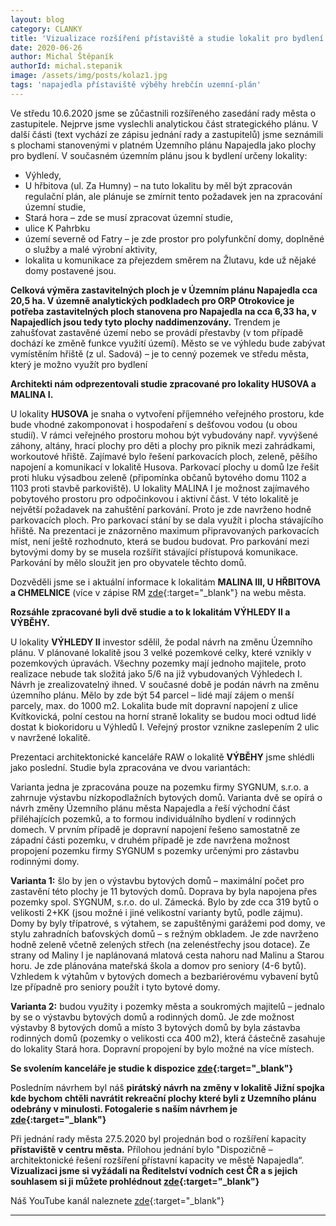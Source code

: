 ```yaml
---
layout: blog
category: CLANKY
title: 'Vizualizace rozšíření přístaviště a studie lokalit pro bydlení v Napajedlích.'
date: 2020-06-26
author: Michal Štěpaník
authorId: michal.stepanik
image: /assets/img/posts/kolaz1.jpg  
tags: 'napajedla přístaviště výběhy hrebčín uzemní-plán'
---
```

Ve středu 10.6.2020 jsme se zůčastnili rozšířeného zasedání rady města o zastupitele. Nejprve jsme vyslechli analytickou část strategického plánu. V další části (text vychází ze zápisu jednání rady a zastupitelů) jsme seznámili s plochami stanovenými v platném Územního plánu Napajedla jako plochy pro bydlení. V současném územním plánu jsou k bydlení určeny lokality:
- Výhledy,
- U hřbitova (ul. Za Humny) – na tuto lokalitu by měl být zpracován regulační plán, ale plánuje se zmírnit tento požadavek jen na zpracování územní studie,
- Stará hora – zde se musí zpracovat územní studie,
- ulice K Pahrbku
- území severně od Fatry – je zde prostor pro polyfunkční domy, doplněné o služby a malé výrobní aktivity,
- lokalita u komunikace za přejezdem směrem na Žlutavu, kde už nějaké domy postavené jsou. 


**Celková výměra zastavitelných ploch je v Územním plánu Napajedla cca 20,5 ha. V územně
analytických podkladech pro ORP Otrokovice je potřeba zastavitelných ploch stanovena
pro Napajedla na cca 6,33 ha, v Napajedlích jsou tedy tyto plochy naddimenzovány.** Trendem
je zahušťovat zastavěné území nebo se provádí přestavby (v tom případě dochází ke změně
funkce využití území). Město se ve výhledu bude zabývat vymístěním hřiště (z ul. Sadová) –
je to cenný pozemek ve středu města, který je možno využít pro bydlení

**Architekti nám odprezentovali studie zpracované pro lokality HUSOVA a MALINA I.**

U lokality **HUSOVA** je snaha o vytvoření příjemného veřejného prostoru, kde
bude vhodné zakomponovat i hospodaření s dešťovou vodou (u obou studií). V rámci veřejného prostoru mohou být vybudovány např. vyvýšené záhony, altány, hrací plochy
pro děti a plochy pro piknik mezi zahrádkami, workoutové hřiště. Zajímavé bylo řešení parkovacích ploch, zeleně, pěšího napojení a komunikací v lokalitě Husova.
Parkovací plochy u domů lze řešit proti hluku výsadbou zeleně (připomínka občanů bytového domu 1102 a 1103 proti stavbě parkoviště). U lokality MALINA I je možnost
zajímavého pobytového prostoru pro odpočinkovou i aktivní část. V této lokalitě je největší požadavek na zahuštění parkování. Proto je zde navrženo hodně parkovacích ploch.
Pro parkovací stání by se dala využít i plocha stávajícího hřiště. Na prezentaci je znázorněno maximum připravovaných parkovacích míst, není ještě rozhodnuto, která se budou budovat. Pro parkování mezi bytovými domy by se musela rozšířit stávající přístupová komunikace. Parkování by mělo sloužit jen pro obyvatele těchto domů. 

Dozvěděli jsme se i aktuální informace k lokalitám **MALINA III, U HŘBITOVA a CHMELNICE** (více v zápise RM [zde](https://www.napajedla.cz/e_download.php?file=data/uredni_deska/obsah1863_7.pdf&original=RM_%C4%8D._24_dne_10._06._2020.pdf){:target="_blank"} na webu města.


**Rozsáhle zpracované byli dvě studie a to k lokalitám VÝHLEDY II a VÝBĚHY.**

U lokality **VÝHLEDY II** investor sdělil, že podal návrh na změnu Územního plánu. V plánované lokalitě jsou 3 velké pozemkové celky, které vznikly v pozemkových
úpravách. Všechny pozemky mají jednoho majitele, proto realizace nebude tak složitá jako 5/6 na již vybudovaných Výhledech I. Návrh je zrealizovatelný ihned. V současné době je podán návrh na změnu územního plánu. Mělo by zde být 54 parcel – lidé mají zájem o menší parcely, max. do 1000 m2. Lokalita bude mít dopravní napojení z ulice Kvítkovická, polní cestou na horní straně lokality se budou moci odtud lidé dostat k biokoridoru u Výhledů I. Veřejný prostor vznikne zaslepením 2 ulic v navržené lokalitě.

Prezentaci architektonické kanceláře RAW o lokalitě **VÝBĚHY** jsme shlédli jako poslední. Studie byla zpracována ve dvou variantách:

Varianta jedna je zpracována pouze na pozemku firmy SYGNUM, s.r.o. a zahrnuje výstavbu nízkopodlažních bytových domů. Varianta dvě se opírá o návrh změny Územního plánu města
Napajedla a řeší východní část přiléhajících pozemků, a to formou individuálního bydlení v rodinných domech. V prvním případě je dopravní napojení řešeno samostatně ze západní části pozemku, v druhém případě je zde navržena možnost propojení pozemku firmy SYGNUM s pozemky určenými pro zástavbu rodinnými domy. 

**Varianta 1:** šlo by jen o výstavbu bytových domů – maximální počet pro zastavění této plochy je 11 bytových domů. Doprava by byla napojena přes pozemky spol. SYGNUM, s.r.o. do ul. Zámecká. Bylo by zde cca 319 bytů o velikosti 2+KK (jsou možné i jiné velikostní varianty bytů, podle zájmu). Domy by byly třípatrové, s výtahem, se zapuštěnými garážemi pod domy, ve stylu zahradních baťovských domů – s režným obkladem. Je zde navrženo hodně zeleně včetně zelených střech (na zelenéstřechy jsou dotace). Ze strany od Maliny I je naplánovaná mlatová cesta nahoru nad Malinu a Starou horu. Je zde plánována mateřská škola a domov pro seniory (4-6 bytů). Vzhledem k výtahům v bytových domech a bezbariérovému vybavení bytů lze případně pro seniory použít i tyto bytové domy.

**Varianta 2:**  budou využity i pozemky města a soukromých majitelů – jednalo by se o výstavbu bytových domů a rodinných domů. Je zde možnost výstavby 8 bytových domů a místo 3 bytových domů by byla zástavba rodinných domů (pozemky o velikosti cca 400 m2), která částečně zasahuje do lokality Stará hora. Dopravní propojení by bylo možné na více místech.

**Se svolením kanceláře je studie k dispozice [zde](https://drive.google.com/file/d/1w9W9ujXX_Lsqv2KDAGCIX9nWxHxgtrnX/view?usp=sharing){:target="_blank"}**

Posledním návrhem byl náš **pirátský návrh na změny v lokalitě Jižní spojka kde bychom chtěli navrátit rekreační plochy které byli z Uzemního plánu odebrány v minulosti. Fotogalerie s naším návrhem je [zde](https://drive.google.com/drive/folders/1bCWnx5duZrcUqiBmPi3oQDrOs7rQt-Oi?usp=sharing){:target="_blank"}**

Při jednání rady města 27.5.2020 byl projednán bod o rozšíření kapacity **přístaviště v centru města.** Přílohou jednání bylo "Dispozičně – architektonické řešení rozšíření přístavní kapacity ve městě Napajedla“.
**Vizualizaci jsme si vyžádali na Ředitelství vodních cest ČR a s jejich souhlasem si ji můžete prohlédnout [zde](https://drive.google.com/file/d/1FaMzCimaPXxhUbSR7LCppirh8FoeFHuJ/view?usp=sharing){:target="_blank"}** 



Náš YouTube kanál naleznete [zde](https://www.youtube.com/channel/UCgoN2Mo3r-xe0iO6N5HRWHA){:target="_blank"}




---
